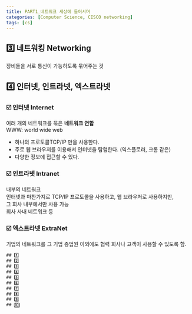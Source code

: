 ```yaml
---
title: PART1_네트워크 세상에 들어서며
categories: [Computer Science, CISCO networking]
tags: [cs]
---
```


## 3️⃣ 네트워킹 Networking

장비들을 서로 통신이 가능하도록 묶어주는 것

## 4️⃣ 인터넷, 인트라넷, 엑스트라넷

### ☑️ 인터넷 Internet

여러 개의 네트워크를 묶은 **네트워크 연합** <br>
WWW: world wide web <br>

- 하나의 프로토콜TCP/IP 만을 사용한다.
- 주로 웹 브라우저를 이용해서 인터넷을 탐험한다. (익스플로러, 크롬 같은)
- 다양한 정보에 접근할 수 있다.

### ☑️ 인트라넷 Intranet

내부의 네트워크 <br>
인터넷과 마찬가지로 TCP/IP 프로토콜을 사용하고, 웹 브라우저로 사용하지만, <br>
그 회사 내부에서만 사용 가능 <br>
회사 사내 네트워크 등 <br>

### ☑️ 엑스트라넷 ExtraNet

기업의 네트워크를 그 기업 종업원 이외에도 협력 회사나 고객이 사용할 수 있도록 함.

```HTML
## 1️⃣
## 2️⃣
## 3️⃣
## 4️⃣
## 5️⃣
## 6️⃣
## 7️⃣
## 8️⃣
## 9️⃣
## 🔟
```
